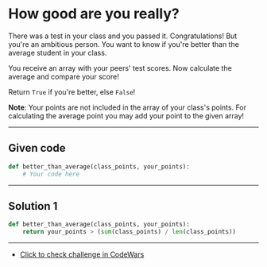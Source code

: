 # How good are you really?

There was a test in your class and you passed it. Congratulations!
But you're an ambitious person. You want to know if you're better than the average student in your class.

You receive an array with your peers' test scores. Now calculate the average and compare your score!

Return `True` if you're better, else `False`!

**Note**:
Your points are not included in the array of your class's points. For calculating the average point you may add your point to the given array!

---

## Given code
```python
def better_than_average(class_points, your_points):
    # Your code here
```

---

## Solution 1
```python
def better_than_average(class_points, your_points):
    return your_points > (sum(class_points) / len(class_points))
```

---

- [Click to check challenge in CodeWars](https://www.codewars.com/kata/5601409514fc93442500010b)
